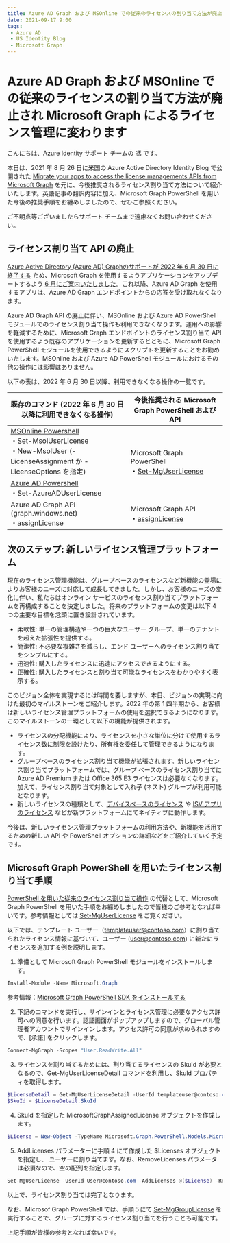 ```yaml
---
title: Azure AD Graph および MSOnline での従来のライセンスの割り当て方法が廃止され Microsoft Graph によるライセンス管理に変わります
date: 2021-09-17 9:00
tags:
 - Azure AD
 - US Identity Blog
 - Microsoft Graph
---
```


# Azure AD Graph および  MSOnline での従来のライセンスの割り当て方法が廃止され Microsoft Graph によるライセンス管理に変わります

こんにちは、Azure Identity サポート チームの 馮 です。

本日は、2021 年 8 月 26 日に米国の Azure Active Directory Identity Blog で公開された [Migrate your apps to access the license managements APIs from Microsoft Graph](https://techcommunity.microsoft.com/t5/azure-active-directory-identity/migrate-your-apps-to-access-the-license-managements-apis-from/ba-p/2464366) を元に、今後推奨されるライセンス割り当て方法について紹介いたします。英語記事の翻訳内容に加え、Microsoft Graph PowerShell を用いた今後の推奨手順をお纏めしましたので、ぜひご参照ください。

ご不明点等ございましたらサポート チームまで遠慮なくお問い合わせください。

## ライセンス割り当て API の廃止

[Azure Active Directory (Azure AD) Graphのサポートが 2022 年 6 月 30 日に終了する](https://techcommunity.microsoft.com/t5/azure-active-directory-identity/update-your-applications-to-use-microsoft-authentication-library/ba-p/1257363) ため、Microsoft Graph を使用するようアプリケーションをアップデートするよう [6 月にご案内いたしました](https://jpazureid.github.io/blog/azure-active-directory/have-you-updated-your-applications-to-use-the-microsoft/)。これ以降、Azure AD Graph を使用するアプリは、Azure AD Graph エンドポイントからの応答を受け取れなくなります。 

Azure AD Graph API の廃止に伴い、MSOnline および Azure AD PowerShell モジュールでのライセンス割り当て操作も利用できなくなります。運用への影響を軽減するために、Microsoft Graph エンドポイントのライセンス割り当て API を使用するよう既存のアプリケーションを更新するとともに、Microsoft Graph PowerShell モジュールを使用できるようにスクリプトを更新することをお勧めいたします。MSOnline および Azure AD PowerShell モジュールにおけるその他の操作には影響はありません。

以下の表は、2022 年 6 月 30 日以降、利用できなくなる操作の一覧です。

<table>
  <thead>
    <tr>
      <th>既存のコマンド (2022 年 6 月 30 日以降に利用できなくなる操作)</th>
      <th>今後推奨される Microsoft Graph PowerShell および API</th>
    </tr>
  </thead>
  <tbody>
    <tr>
      <td><a href ="https://docs.microsoft.com/ja-jp/powershell/module/msonline/?view=azureadps-1.0" target="_blank">MSOnline Powershell</a>
      <br/>・Set-MsolUserLicense
      <br/>・New-MsolUser (-LicenseAssignment か -LicenseOptions を指定)</td>
      <td rowspan="2">Microsoft Graph PowerShell
      <br/>・<a href="https://docs.microsoft.com/ja-jp/powershell/module/microsoft.graph.users.actions/set-mguserlicense?view=graph-powershell-1.0" target="_blank">Set-MgUserLicense</a>
      </td>
    </tr>
    <tr>
      <td><a href="https://docs.microsoft.com/en-us/powershell/azure/active-directory/overview?view=azureadps-2.0">Azure AD Powershell</a>
      <br/>・Set-AzureADUserLicense
      </td>
    </tr>
    <tr>
      <td>Azure AD Graph API (graph.windows.net)
      <br/>・assignLicense</td>
      <td>Microsoft Graph API
      <br/>・<a href="https://docs.microsoft.com/ja-jp/graph/api/user-assignlicense?view=graph-rest-1.0&tabs=http">assignLicense</a></td>
    </tr>	
  </tbody>
</table>

## 次のステップ: 新しいライセンス管理プラットフォーム

現在のライセンス管理機能は、グループベースのライセンスなど新機能の登場によりお客様のニーズに対応して成長してきました。しかし、お客様のニーズの変化に伴い、私たちはオンライン サービスのライセンス割り当てプラットフォームを再構成することを決定しました。将来のプラットフォームの変更は以下 4 つの主要な目標を念頭に置き設計されています。

- 柔軟性: 単一の管理構造や一つの巨大なユーザー グループ、単一のテナントを超えた拡張性を提供する。
- 簡潔性: 不必要な複雑さを減らし、エンド ユーザーへのライセンス割り当てをシンプルにする。
- 迅速性: 購入したライセンスに迅速にアクセスできるようにする。
- 正確性: 購入したライセンスと割り当て可能なライセンスをわかりやすく表示する。

このビジョン全体を実現するには時間を要しますが、本日、ビジョンの実現に向けた最初のマイルストーンをご紹介します。2022 年の第 1 四半期から、お客様は新しいライセンス管理プラットフォームの使用を選択できるようになります。このマイルストーンの一環として以下の機能が提供されます。

- ライセンスの分配機能により、ライセンスを小さな単位に分けて使用するライセンス数に制限を設けたり、所有権を委任して管理できるようになります。
- グループベースのライセンス割り当て機能が拡張されます。新しいライセンス割り当てプラットフォームでは、グループ ベースのライセンス割り当てに Azure AD Premium または Office 365 E3 ライセンスは必要なくなります。加えて、ライセンス割り当て対象として入れ子 (ネスト) グループが利用可能となります。
- 新しいライセンスの種類として、[デバイスベースのライセンス](https://docs.microsoft.com/ja-jp/deployoffice/device-based-licensing) や [ISV アプリのライセンス](https://powerapps.microsoft.com/en-us/blog/partners-introducing-a-new-way-to-manage-and-enforce-licenses-for-your-products/) などが新プラットフォームにてネイティブに動作します。
  
今後は、新しいライセンス管理プラットフォームの利用方法や、新機能を活用するための新しい API や PowerShell オプションの詳細などをご紹介していく予定です。

## Microsoft Graph PowerShell を用いたライセンス割り当て手順

[PowerShell を用いた従来のライセンス割り当て操作](https://docs.microsoft.com/ja-jp/microsoft-365/enterprise/assign-licenses-to-user-accounts-with-microsoft-365-powershell?view=o365-worldwide) の代替として、Microsoft Graph PowerShell を用いた手順をお纏めしましたので皆様のご参考となれば幸いです。参考情報としては [Set-MgUserLicense](https://docs.microsoft.com/ja-jp/powershell/module/microsoft.graph.users.actions/set-mguserlicense?view=graph-powershell-1.0) をご覧ください。

以下では、テンプレート ユーザー（templateuser@contoso.com）に割り当てられたライセンス情報に基づいて、ユーザー (user@contoso.com) に新たにライセンスを追加する例を説明します。

1. 準備として Microsoft Graph PowerShell モジュールをインストールします。
   
```powershell
Install-Module -Name Microsoft.Graph
```

参考情報：[Microsoft Graph PowerShell SDK をインストールする](https://docs.microsoft.com/ja-jp/graph/powershell/installation)

2. 下記のコマンドを実行し、サインインとライセンス管理に必要なアクセス許可への同意を行います。認証画面がポップアップしますので、グローバル管理者アカウントでサインインします。アクセス許可の同意が求められますので、[承諾] をクリックします。
   
```powershell
Connect-MgGraph -Scopes "User.ReadWrite.All"
```

3. ライセンスを割り当てるためには、割り当てるライセンスの SkuId が必要となるので、Get-MgUserLicenseDetail コマンドを利用し、Skuld プロパティを取得します。

```powershell
$LicenseDetail = Get-MgUserLicenseDetail -UserId templateuser@contoso.com
$SkuId = $LicenseDetail.SkuId
```

4. SkuId を指定した MicrosoftGraphAssignedLicense オブジェクトを作成します。
   
```powershell
$License = New-Object -TypeName Microsoft.Graph.PowerShell.Models.MicrosoftGraphAssignedLicense -Property @{SkuId = $SkuId}
```

5. AddLicenses パラメーターに手順  4 にて作成した $Licenses オブジェクトを指定し、 ユーザーに割り当てます。なお、RemoveLicenses パラメータは必須なので、空の配列を指定します。
   
```powershell
Set-MgUserLicense -UserId User@contoso.com -AddLicenses @($License) -RemoveLicenses @()
```

以上で、ライセンス割り当ては完了となります。

なお、Microsof Graph PowerShell では、手順５にて [Set-MgGroupLicense](https://docs.microsoft.com/ja-jp/powershell/module/microsoft.graph.groups/set-mggrouplicense?view=graph-powershell-1.0) を実行することで、グループに対するライセンス割り当てを行うことも可能です。

上記手順が皆様の参考となれば幸いです。
